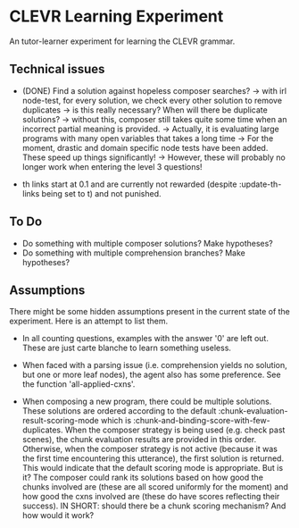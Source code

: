 # CLEVR Learning Experiment

An tutor-learner experiment for learning the CLEVR grammar.

## Technical issues

 - (DONE) Find a solution against hopeless composer searches?
	-> with irl node-test, for every solution, we check every other solution to remove duplicates
	-> is this really necessary? When will there be duplicate solutions?
	-> without this, composer still takes quite some time when an incorrect partial meaning is provided.
	-> Actually, it is evaluating large programs with many open variables that takes a long time
	-> For the moment, drastic and domain specific node tests have been added. These speed up things significantly!
	-> However, these will probably no longer work when entering the level 3 questions!

 - th links start at 0.1 and are currently not rewarded (despite :update-th-links being set to t) and not punished.

## To Do 

 - Do something with multiple composer solutions? Make hypotheses?
 - Do something with multiple comprehension branches? Make hypotheses?

## Assumptions

There might be some hidden assumptions present in the current state of the experiment.
Here is an attempt to list them.

 - In all counting questions, examples with the answer '0' are left out. These are just carte blanche to learn something useless.

 - When faced with a parsing issue (i.e. comprehension yields no solution, but one or more leaf nodes), the agent also has some preference. See the function 'all-applied-cxns'.

 - When composing a new program, there could be multiple solutions. These solutions are ordered according to the default :chunk-evaluation-result-scoring-mode which is :chunk-and-binding-score-with-few-duplicates. When the composer strategy is being used (e.g. check past scenes), the chunk evaluation results are provided in this order. Otherwise, when the composer strategy is not active (because it was the first time encountering this utterance), the first solution is returned. This would indicate that the default scoring mode is appropriate. But is it? The composer could rank its solutions based on how good the chunks involved are (these are all scored uniformly for the moment) and how good the cxns involved are (these do have scores reflecting their success). IN SHORT: should there be a chunk scoring mechanism? And how would it work?
